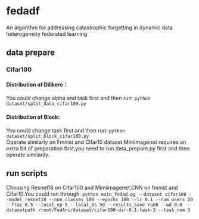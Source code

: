 # fedadf
An algorithm for addressing catastrophic forgetting in dynamic data heterogeneity federated learning
## data prepare
### Cifar100
#### Distribution of Dilikere：
You could change alpha and task first and then run:
`python dataset/split_data_cifar100.py`
#### Distribution of Block:
You could change task first and then run:
`python dataset/split_block_cifar100.py`  
Operate similarly on Fmnist and Cifar10 dataset.Miniimagenet requires an extra bit of preparation first,you need to run data_prepare.py first and then operate similarily.
## run scripts
Choosing Resnet18 on Cifar100 and Mimiimagenet,CNN on fmnist and Cifar10.You could run through:
`python main_fedad.py --dataset cifar100 --model resnet18 --num_classes 100 --epochs 100 --lr 0.1 --num_users 20 --frac 0.5 --local_ep 5 --local_bs 50 --results_save run0 --wd 0.0 --datasetpath /root/FedAnc/dataset/cifar100-dir-0.1-task-3 --task_num 3`
